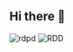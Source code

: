 ## Hi there 👋
   ![rdpd](https://github.com/user-attachments/assets/4aed3e84-0072-4260-963a-8ffc597831a5)
   ![RDD](https://github.com/user-attachments/assets/4f514c4e-6848-45f5-bdd4-016c92400ac3)
